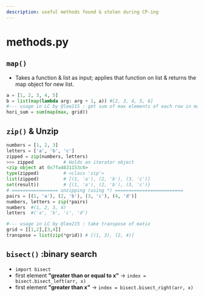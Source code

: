 ```yaml
---
description: useful methods found & stolen during CP-ing
---
```


# methods.py

## `map()`

* Takes a function & list as input; applies that function on list & returns the map object for new list.

```python
a = [1, 2, 3, 4, 5]
b = list(map(lambda arg: arg + 1, a)) #[2, 3, 4, 5, 6]
#--- usage in LC by @lee215 : get sum of max elements of each row in matrix-'grid'
hori_sum = sum(map(max, grid))
```

## `zip()` & Unzip

```python
numbers = [1, 2, 3]
letters = ['a', 'b', 'c']
zipped = zip(numbers, letters)
>>> zipped           # Holds an iterator object
<zip object at 0x7fa4831153c8>
type(zipped)         # <class 'zip'>
list(zipped)         # [(1, 'a'), (2, 'b'), (3, 'c')]
set(result))         # {(1, 'a'), (2, 'b'), (3, 'c')}
# ================= unzipping (using *) =========================
pairs = [(1, 'a'), (2, 'b'), (3, 'c'), (4, 'd')]
numbers, letters = zip(*pairs)
numbers  #(1, 2, 3, 4)
letters  #('a', 'b', 'c', 'd')

#--- usage in LC by @lee215 : take transpose of matix
grid = [[1,2],[3,4]]
transpose = list(zip(*grid)) # [(1, 3), (2, 4)]
```



## `bisect()` :binary search

* `import bisect`
* first element **"greater than or equal to x"**  -&gt; `index = bisect.bisect_left(arr, x)`
* first element **"greater than x"**                      -&gt; `index = bisect.bisect_right(arr, x)`











